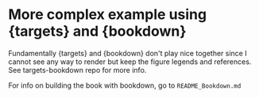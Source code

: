  # More complex example using {targets} and {bookdown}

Fundamentally {targets} and {bookdown} don't play nice together since I cannot see any way to render but keep the figure legends and references. See targets-bookdown repo for more info.

For info on building the book with bookdown, go to `README_Bookdown.md`

